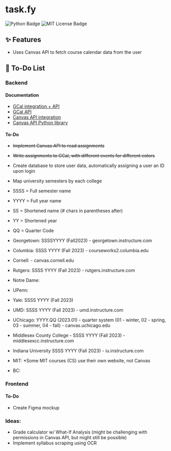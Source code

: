 # task.fy
![Python Badge](https://img.shields.io/badge/Python-3.9-3776AB.svg?style=flat&logo=python&logoColor=white)
![MIT License Badge](https://img.shields.io/badge/License-MIT-yellow)

## ✨ Features
- Uses Canvas API to fetch course calendar data from the user

## 📝 To-Do List
### Backend
#### Documentation
- [GCal integration + API](https://developers.google.com/calendar/api/guides/overview)
- [GCal API](https://googleapis.github.io/google-api-python-client/docs/dyn/calendar_v3.html)
- [Canvas API integration](https://canvas.instructure.com/doc/api/)
- [Canvas API Python library](https://github.com/ucfopen/canvasapi/blob/524bfd707326dc6d154f886f0f2270d19fd1ffa1/README.md#installation)

 #### To-Do
- ~~Implement Canvas API to read assignments~~
- ~~Write assignments to GCal, with different events for different colors~~
- Create database to store user data, automatically assigning a user an ID upon login
- Map university semesters by each college
 - SSSS = Full semester name
 - YYYY = Full year name
 - SS = Shortened name (# chars in parentheses after)
 - YY = Shortened year
 - QQ = Quarter Code

 - Georgetown: SSSSYYYY (Fall2023) - georgetown.instructure.com
 - Columbia: SSSS YYYY (Fall 2023) - courseworks2.columbia.edu
 - Cornell: - canvas.cornell.edu
 - Rutgers: SSSS YYYY (Fall 2023) - rutgers.instructure.com
 - Notre Dame: 
 - UPenn: 
 - Yale: SSSS YYYY (Fall 2023)
 - UMD: SSSS YYYY (Fall 2023) - umd.instructure.com
 - UChicago: YYYY.QQ (2023.01) - quarter system (01 - winter, 02 - spring, 03 - summer, 04 - fall) - canvas.uchicago.edu
 - Middlesex County College - SSSS YYYY (Fall 2023) - middlesexcc.instructure.com
 - Indiana University SSSS YYYY (Fall 2023) - iu.instructure.com
 - MIT: *Some MIT courses (CS) use their own website, not Canvas
 - BC: 


### Frontend
#### To-Do
- Create Figma mockup

### Ideas:
- Grade calculator w/ What-If Analysis (might be challenging with permissions in Canvas API, but might still be possible)
- Implement syllabus scraping using OCR
